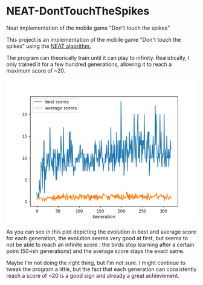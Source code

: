 # NEAT-DontTouchTheSpikes
Neat implementation of the mobile game "Don't touch the spikes"

This project is an implementation of the mobile game "Don't touch the spikes" using the [NEAT algorithm.](https://neat-python.readthedocs.io/en/latest/)

The program can theorically train until it can play to infinity.
Realistically, I only trained it for a few hundred generations, allowing it to reach a maximum score of ~20.

![Image of the game](pltrdme.png)

As you can see in this plot depicting the evolution in best and average score for each generation, the evolution seems very good at first, but seems to not be able to reach an infinite score : the birds stop learning after a certain point (50-ish generations) and the average score stays the exact same.

Maybe I'm not doing the right thing, but I'm not sure. I might continue to tweak the program a little, but the fact that each generation can consistently reach a score of ~20 is a good sign and already a great achievement.